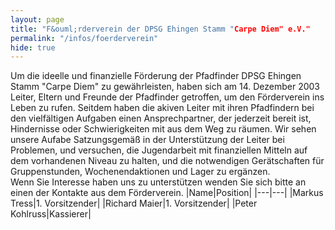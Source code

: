 ```yaml
---
layout: page
title: "F&ouml;rderverein der DPSG Ehingen Stamm "Carpe Diem" e.V."
permalink: "/infos/foerderverein"
hide: true
---
```

Um die ideelle und finanzielle Förderung der Pfadfinder DPSG Ehingen Stamm "Carpe Diem" zu gewährleisten, haben sich am 14. Dezember 2003 Leiter, Eltern und Freunde der Pfadfinder getroffen, um den Förderverein ins Leben zu rufen. Seitdem haben die akiven Leiter mit ihren Pfadfindern bei den vielfältigen Aufgaben einen Ansprechpartner, der jederzeit bereit ist, Hindernisse oder Schwierigkeiten mit aus dem Weg zu räumen. Wir sehen unsere Aufabe Satzungsgemäß in der Unterstützung der Leiter bei Problemen, und versuchen, die Jugendarbeit mit finanziellen Mitteln auf dem vorhandenen Niveau zu halten, und die notwendigen Gerätschaften für Gruppenstunden, Wochenendaktionen und Lager zu ergänzen.\
Wenn Sie Interesse haben uns zu unterstützen wenden Sie sich bitte an einen der Kontakte aus dem Förderverein.
|Name|Position|
|---|---|
|Markus Tress|1. Vorsitzender|
|Richard Maier|1. Vorsitzender|
|Peter Kohlruss|Kassierer|